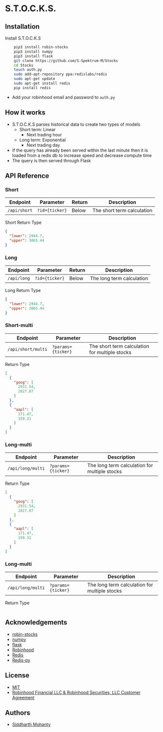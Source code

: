# S.T.O.C.K.S.

## Installation

Install S.T.O.C.K.S

```bash
    pip3 install robin-stocks
    pip3 install numpy
    pip3 install flask
    git clone https://github.com/S-Spektrum-M/Stocks
    cd Stocks
    touch auth.py
    sudo add-apt-repository ppa:redislabs/redis
    sudo apt-get update
    sudo apt-get install redis
    pip install redis
```

- Add your robinhood email and password to `auth.py`

## How it works

- S.T.O.C.K.S parses historical data to create two types of models
  - Short term: Linear
    - Next trading hour
  - Long term: Exponential
    - Next trading day
- If the query has already been served within the last minute then it is loaded from a redis db to increase
  speed and decrease compute time
- The query is then served through Flask

## API Reference

### Short

| Endpoint     | Parameter      | Return | Description                |
| ------------ | -------------- | ------ | -------------------------- |
| `/api/short` | `?id={ticker}` | Below  | The short term calculation |

Short Return Type

```json
{
  "lower": 2944.7,
  "upper": 3065.44
}
```

### Long

| Endpoint    | Parameter      | Return | Description               |
| ----------- | -------------- | ------ | ------------------------- |
| `/api/long` | `?id={ticker}` | Below  | The long term calculation |

Long Return Type

```json
{
  "lower": 2944.7,
  "upper": 3065.44
}
```

### Short-multi

| Endpoint           | Parameter          | Description                                    |
| ------------------ | ------------------ | ---------------------------------------------- |
| `/api/short/multi` | `?params={ticker}` | The short term calculation for multiple stocks |

Return Type

```json
[
  {
    "goog": [
      2931.54,
      2827.87
    ]
  },
  {
    "aapl": [
      171.47,
      159.31
    ]
  }
]
```

### Long-multi

| Endpoint          | Parameter          | Description                                   |
| ----------------- | ------------------ | --------------------------------------------- |
| `/api/long/multi` | `?params={ticker}` | The long term calculation for multiple stocks |

Return Type

```json
[
  {
    "goog": [
      2931.54,
      2827.87
    ]
  },
  {
    "aapl": [
      171.47,
      159.31
    ]
  }
]
```

### Long-multi

| Endpoint          | Parameter          | Description                                   |
| ----------------- | ------------------ | --------------------------------------------- |
| `/api/long/multi` | `?params={ticker}` | The long term calculation for multiple stocks |

Return Type

```json
```

## Acknowledgements

- [robin-stocks](https://github.com/jmfernandes/robin_stocks)
- [numpy](https://github.com/jmfernandes/robin_stocks)
- [flask](https://github.com/jmfernandes/robin_stocks)
- [Robinhood](https://robinhood.com/)
- [Redis](https://redis.io/)
- [Redis-py](https://github.com/redis/redis-py)

## License

- [MIT](https://choosealicense.com/licenses/mit/)
- [Robinhood Financial LLC & Robinhood Securities, LLC Customer Agreement](https://cdn.robinhood.com/assets/robinhood/legal/Robinhood%20Customer%20Agreement.pdf)

## Authors

- [Siddharth Mohanty](https://s-spektrum-m.github.io/Resume/)
